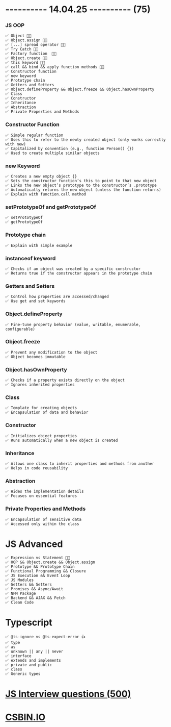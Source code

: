 # ---------- 14.04.25 ---------- (75)

### JS OOP

    ✅ Object 👍🏻
    ✅ Object.assign 👍🏻
    ✅ [...] spread operator 👍🏻
    ✅ Try Catch 👍🏻
    ✅ Factory function  👍🏻
    ✅ Object.create 👍🏻
    ✅ this keyword 👍🏻
    ✅ call && bind && apply function methods 👍🏻
    ✅ Constructor function
    ✅ new keyword
    ✅ Prototype chain
    ✅ Getters and Setters
    ✅ Object.defineProperty && Object.freeze && Object.hasOwnProperty
    ✅ Class
    ✅ Constructor
    ✅ Inheritance
    ✅ Abstraction
    ✅ Private Properties and Methods

### Constructor Function

    ✅ Simple regular function
    ✅ Uses this to refer to the newly created object (only works correctly with new)
    ✅ Capitalized by convention (e.g., function Person() {})
    ✅ Used to create multiple similar objects

### new Keyword

    ✅ Creates a new empty object {}
    ✅ Sets the constructor function’s this to point to that new object
    ✅ Links the new object’s prototype to the constructor’s .prototype
    ✅ Automatically returns the new object (unless the function returns)
    ✅ Explain with function.call method

### setPrototypeOf and getPrototypeOf

    ✅ setPrototypeOf
    ✅ getPrototypeOf

### Prototype chain

    ✅ Explain with simple example

### instanceof keyword

    ✅ Checks if an object was created by a specific constructor
    ✅ Returns true if the constructor appears in the prototype chain

### Getters and Setters

    ✅ Control how properties are accessed/changed
    ✅ Use get and set keywords

### Object.defineProperty

    ✅ Fine-tune property behavior (value, writable, enumerable, configurable)

### Object.freeze

    ✅ Prevent any modification to the object
    ✅ Object becomes immutable

### Object.hasOwnProperty

    ✅ Checks if a property exists directly on the object
    ✅ Ignores inherited properties

### Class

    ✅ Template for creating objects
    ✅ Encapsulation of data and behavior

### Constructor

    ✅ Initializes object properties
    ✅ Runs automatically when a new object is created

### Inheritance

    ✅ Allows one class to inherit properties and methods from another
    ✅ Helps in code reusability

### Abstraction

    ✅ Hides the implementation details
    ✅ Focuses on essential features

### Private Properties and Methods

    ✅ Encapsulation of sensitive data
    ✅ Accessed only within the class

# JS Advanced

    ✅ Expression vs Statement 👍🏻
    ✅ OOP && Object.create && Object.assign
    ✅ Prototype && Prototype Chain
    ✅ Functional Programming && Closure
    ✅ JS Execution && Event Loop
    ✅ JS Modules
    ✅ Getters && Setters
    ✅ Promises && Async/Await
    ✅ NPM Package
    ✅ Backend && AJAX && Fetch
    ✅ Clean Code

# Typescript

    ✅ @ts-ignore vs @ts-expect-error 👍
    ✅ type
    ✅ as
    ✅ unknown || any || never
    ✅ interface
    ✅ extends and implements
    ✅ private and public
    ✅ class
    ✅ Generic types

# [JS Interview questions (500)](https://github.com/sudheerj/javascript-interview-questions)

# [CSBIN.IO](http://csbin.io)
